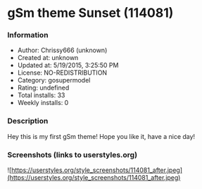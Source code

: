 # gSm theme Sunset (114081)

### Information
- Author: Chrissy666 (unknown)
- Created at: unknown
- Updated at: 5/19/2015, 3:25:50 PM
- License: NO-REDISTRIBUTION
- Category: gosupermodel
- Rating: undefined
- Total installs: 33
- Weekly installs: 0


### Description
Hey this is my first gSm theme! Hope you like it, have a nice day!


### Screenshots (links to userstyles.org)
![https://userstyles.org/style_screenshots/114081_after.jpeg](https://userstyles.org/style_screenshots/114081_after.jpeg)


